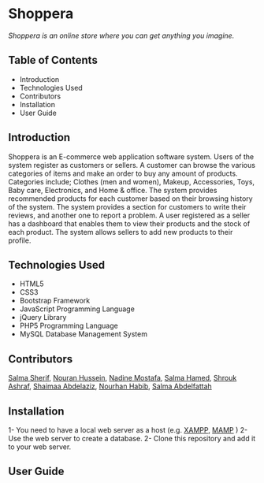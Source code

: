 # Shoppera
*Shoppera is an online store where you can get anything you imagine.*

## Table of Contents
- Introduction
- Technologies Used
- Contributors
- Installation
- User Guide

## Introduction

Shoppera is an E-commerce web application software system. Users of the system register as customers or sellers. A customer can browse the various categories of items and make an order to buy any amount of products. Categories include; Clothes (men and women), Makeup, Accessories, Toys, Baby care, Electronics, and Home & office. The system provides recommended products for each customer based on their browsing history of the system. The system provides a section for customers to write their reviews, and another one to report a problem. A user registered as a seller has a dashboard that enables them to view their products and the stock of each product. The system allows sellers to add new products to their profile.

## Technologies Used
- HTML5
- CSS3
- Bootstrap Framework
- JavaScript Programming Language
- jQuery Library
- PHP5 Programming Language
- MySQL Database Management System

## Contributors
[Salma Sherif](https://github.com/Salmasherif33), [Nouran Hussein](https://github.com/NouranHussein), [Nadine Mostafa](https://github.com/nadinemostafa1-9), [Salma Hamed](https://github.com/Salma-Hamed), [Shrouk Ashraf](https://github.com/Shrouk-hub), [Shaimaa Abdelaziz](https://github.com/shimaa88), [Nourhan Habib](https://github.com/nourhan91), [Salma Abdelfattah](https://github.com/salma77)

## Installation
1- You need to have a local web server as a host (e.g. [XAMPP](https://www.apachefriends.org/download.html), [MAMP](https://www.mamp.info/en/downloads/) )
2- Use the web server to create a database.
2- Clone this repository and add it to your web server.

## User Guide
